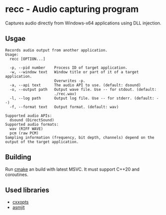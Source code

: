 # recc - Audio capturing program 

Captures audio directly from Windows-x64 applications using DLL injection.

## Usgae

    Records audio output from another application.
    Usage:
      recc [OPTION...]

      -p, --pid number    Process ID of target application.
      -w, --window text   Window title or part of it of a target application.
                          Overwrites -p.
      -a, --api text      The audio API to use. (default: dsound)
      -o, --output path   Output wave file. Use -- for stdout. (default:
                          ./rec.wav)
      -l, --log path      Output log file. Use -- for stderr. (default: --)
      -f, --format text   Output format. (default: wav)

    Supported audio APIs:
      dsound (DirectSound)
    Supported audio formats:
      wav (RIFF WAVE)
      pcm (raw PCM)
    Sampling information (frequency, bit depth, channels) depend on the output of the target application.

## Building

Run [cmake](https://cmake.org/) an build with latest MSVC. It must support C++20 and coroutines.

## Used libraries

* [cxxopts](https://github.com/jarro2783/cxxopts)
* [asmjit](https://asmjit.com/)